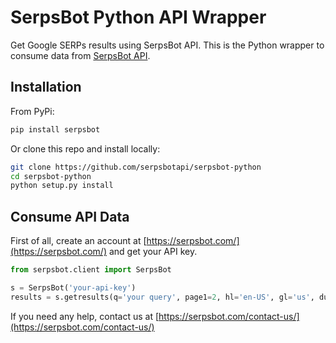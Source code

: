 # SerpsBot Python API Wrapper
Get Google SERPs results using SerpsBot API. This is the Python wrapper to consume data from [SerpsBot API](https://serpsbot.com).

## Installation

From PyPi:

```bash
pip install serpsbot
```

Or clone this repo and install locally:

```bash
git clone https://github.com/serpsbotapi/serpsbot-python
cd serpsbot-python
python setup.py install
```

## Consume API Data
First of all, create an account at [https://serpsbot.com/](https://serpsbot.com/) and get your API key.

```python
from serpsbot.client import SerpsBot

s = SerpsBot('your-api-key')
results = s.getresults(q='your query', page1=2, hl='en-US', gl='us', duration='', autocorrect=1)
```

If you need any help, contact us at [https://serpsbot.com/contact-us/](https://serpsbot.com/contact-us/)
